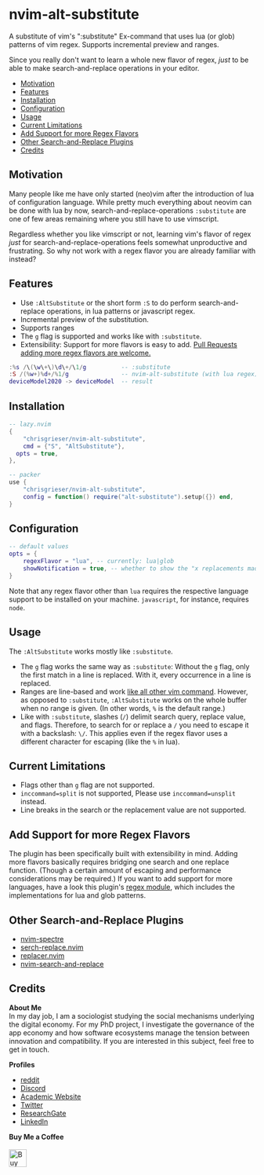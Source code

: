 # nvim-alt-substitute
A substitute of vim's ":substitute" Ex-command that uses lua (or glob) patterns of vim regex. Supports incremental preview and ranges.

<!-- vale Microsoft.Adverbs = NO --><!-- vale RedHat.Contractions = NO -->
Since you really don't want to learn a whole new flavor of regex, *just* to be able to make search-and-replace operations in your editor.

<!--toc:start-->
- [Motivation](#motivation)
- [Features](#features)
- [Installation](#installation)
- [Configuration](#configuration)
- [Usage](#usage)
- [Current Limitations](#current-limitations)
- [Add Support for more Regex Flavors](#add-support-for-more-regex-flavors)
- [Other Search-and-Replace Plugins](#other-search-and-replace-plugins)
- [Credits](#credits)
<!--toc:end-->

## Motivation
<!-- vale Google.FirstPerson = NO -->
Many people like me have only started (neo)vim after the introduction of lua of configuration language. While pretty much everything about neovim can be done with lua by now, search-and-replace-operations `:substitute` are one of few areas remaining where you still have to use vimscript. 

Regardless whether you like vimscript or not, learning vim's flavor of regex *just* for search-and-replace-operations feels somewhat unproductive and frustrating. So why not work with a regex flavor you are already familiar with instead?

## Features
- Use `:AltSubstitute` or the short form `:S` to do perform search-and-replace
  operations, in lua patterns or javascript regex.
- Incremental preview of the substitution.
- Supports ranges
- The `g` flag is supported and works like with `:substitute`. 
- Extensibility: Support for more flavors is easy to add. [Pull Requests adding more regex flavors are welcome.](#add-support-for-more-regex-flavors)

```lua
:%s /\(\w\+\)\d\+/\1/g          -- :substitute
:S /(%w+)%d+/%1/g               -- nvim-alt-substitute (with lua regex)
deviceModel2020 -> deviceModel  -- result
```

## Installation

```lua
-- lazy.nvim
{
	"chrisgrieser/nvim-alt-substitute",
	cmd = {"S", "AltSubstitute"},
  opts = true,
},

-- packer
use {
	"chrisgrieser/nvim-alt-substitute",
	config = function() require("alt-substitute").setup({}) end,
}
```

## Configuration

```lua
-- default values
opts = {
	regexFlavor = "lua", -- currently: lua|glob
	showNotification = true, -- whether to show the "x replacements made" notification
}
```

Note that any regex flavor other than `lua` requires the respective language support to be installed on your machine. `javascript`, for instance, requires `node`.

## Usage
The `:AltSubstitute` works mostly like `:substitute`.
- The `g` flag works the same way as `:substitute`: Without the `g` flag, only the first match in a line is replaced. With it, every occurrence in a line is replaced.
- Ranges are line-based and work [like all other vim command](https://neovim.io/doc/user/cmdline.html#cmdline-ranges). However, as opposed to `:substitute`, `:AltSubstitute` works on the whole buffer when no range is given. (In other words, `%` is the default range.)
- Like with `:substitute`, slashes (`/`) delimit search query, replace
  value, and flags. Therefore, to search for or replace a `/` you need to escape it with a backslash: `\/`. This applies even if the regex flavor uses a different character for escaping (like the `%` in lua).

## Current Limitations
- Flags other than `g` flag are not supported.
- `inccommand=split` is not supported, Please use `inccommand=unsplit` instead.
- Line breaks in the search or the replacement value are not supported.

## Add Support for more Regex Flavors
The plugin has been specifically built with extensibility in mind. Adding more flavors basically requires bridging one search and one replace function. (Though a certain amount of escaping and performance considerations may be required.) If you want to add support for more languages, have a look this plugin's [regex module](./lua/alt-substitute/regex/), which includes the implementations for lua and glob patterns.

## Other Search-and-Replace Plugins
- [nvim-spectre](https://github.com/windwp/nvim-spectre)
- [serch-replace.nvim](https://github.com/roobert/search-replace.nvim)
- [replacer.nvim](https://github.com/gabrielpoca/replacer.nvim)
- [nvim-search-and-replace](https://github.com/s1n7ax/nvim-search-and-replace)

## Credits
<!-- vale Google.FirstPerson = NO -->
__About Me__  
In my day job, I am a sociologist studying the social mechanisms underlying the digital economy. For my PhD project, I investigate the governance of the app economy and how software ecosystems manage the tension between innovation and compatibility. If you are interested in this subject, feel free to get in touch.

__Profiles__  
- [reddit](https://www.reddit.com/user/pseudometapseudo)
- [Discord](https://discordapp.com/users/462774483044794368/)
- [Academic Website](https://chris-grieser.de/)
- [Twitter](https://twitter.com/pseudo_meta)
- [ResearchGate](https://www.researchgate.net/profile/Christopher-Grieser)
- [LinkedIn](https://www.linkedin.com/in/christopher-grieser-ba693b17a/)

__Buy Me a Coffee__  
<br>
<a href='https://ko-fi.com/Y8Y86SQ91' target='_blank'><img height='36' style='border:0px;height:36px;' src='https://cdn.ko-fi.com/cdn/kofi1.png?v=3' border='0' alt='Buy Me a Coffee at ko-fi.com' /></a>
